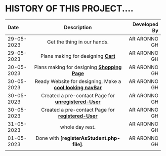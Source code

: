 # HISTORY OF THIS PROJECT....

| Date        | Description | Developed By  |
| :---        |    :----:   |          ---: |
| 29-05-2023      | Get the thing in our hands. | AR ARONNO GH  |
| 29-05-2023      | Plans making for designing __[Cart](Cart.md)__  | AR ARONNO GH  |
| 30-05-2023   | Plans making for designing __[Shopping Page](shoppingPage.md)__          | AR ARONNO GH  |
| 30-05-2023   | Ready Website for designing, Make a  __[cool looking navBar](https://aronno000.github.io/medical-our-dream-aronno/)__          | AR ARONNO GH  |
| 30-05-2023   | Created a pre-contact Page for __[unregistered-User](./contactPage.md)__         | AR ARONNO GH  |
| 30-05-2023   | Created a pre-contact Page for __[registered-User](./contactPage.md)__          | AR ARONNO GH  |
| 31-05-2023   | whole day rest. | AR ARONNO GH  |
| 01-05-2023   | Done with __[registerAsStudent.php-file]__. | AR ARONNO GH  |
|   |